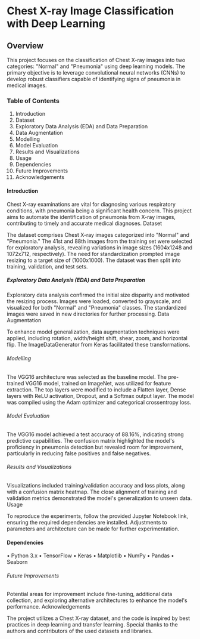 # Chest X-ray Image Classification with Deep Learning

## Overview
This project focuses on the classification of Chest X-ray images into two categories: "Normal" and "Pneumonia" using deep learning models. The primary objective is to leverage convolutional neural networks (CNNs) to develop robust classifiers capable of identifying signs of pneumonia in medical images.


### Table of Contents
1.	Introduction
2.	Dataset
3.	Exploratory Data Analysis (EDA) and Data Preparation
4.	Data Augmentation
5.	Modelling
6.	Model Evaluation
7.	Results and Visualizations
8.	Usage
9.	Dependencies
10.	Future Improvements
11.	Acknowledgements
#### Introduction

Chest X-ray examinations are vital for diagnosing various respiratory conditions, with pneumonia being a significant health concern. This project aims to automate the identification of pneumonia from X-ray images, contributing to timely and accurate medical diagnoses.
Dataset

The dataset comprises Chest X-ray images categorized into "Normal" and "Pneumonia." The 41st and 88th images from the training set were selected for exploratory analysis, revealing variations in image sizes (1604x1248 and 1072x712, respectively). The need for standardization prompted image resizing to a target size of (1000x1000). The dataset was then split into training, validation, and test sets.

##### Exploratory Data Analysis (EDA) and Data Preparation

Exploratory data analysis confirmed the initial size disparity and motivated the resizing process. Images were loaded, converted to grayscale, and visualized for both "Normal" and "Pneumonia" classes. The standardized images were saved in new directories for further processing.
Data Augmentation

To enhance model generalization, data augmentation techniques were applied, including rotation, width/height shift, shear, zoom, and horizontal flip. The ImageDataGenerator from Keras facilitated these transformations.

###### Modelling
The VGG16 architecture was selected as the baseline model. The pre-trained VGG16 model, trained on ImageNet, was utilized for feature extraction. The top layers were modified to include a Flatten layer, Dense layers with ReLU activation, Dropout, and a Softmax output layer. The model was compiled using the Adam optimizer and categorical crossentropy loss.

###### Model Evaluation
The VGG16 model achieved a test accuracy of 88.16%, indicating strong predictive capabilities. The confusion matrix highlighted the model's proficiency in pneumonia detection but revealed room for improvement, particularly in reducing false positives and false negatives.

###### Results and Visualizations
Visualizations included training/validation accuracy and loss plots, along with a confusion matrix heatmap. The close alignment of training and validation metrics demonstrated the model's generalization to unseen data.
Usage

To reproduce the experiments, follow the provided Jupyter Notebook link, ensuring the required dependencies are installed. Adjustments to parameters and architecture can be made for further experimentation.

#### Dependencies
•	Python 3.x
•	TensorFlow
•	Keras
•	Matplotlib
•	NumPy
•	Pandas
•	Seaborn

###### Future Improvements

Potential areas for improvement include fine-tuning, additional data collection, and exploring alternative architectures to enhance the model's performance.
Acknowledgements

The project utilizes a Chest X-ray dataset, and the code is inspired by best practices in deep learning and transfer learning. Special thanks to the authors and contributors of the used datasets and libraries.


